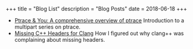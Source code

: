 +++
title = "Blog List"
description = "Blog Posts"
date = 2018-06-18
+++

- [Ptrace & You: A comprehensive overview of ptrace](./blog/ptraceIntro.md)
  Introduction to a multipart series on ptrace.
- [Missing C++ Headers for Clang](./blog/clangMissingHeaders.md)
  How I figured out why clang++ was complaining about missing headers.
